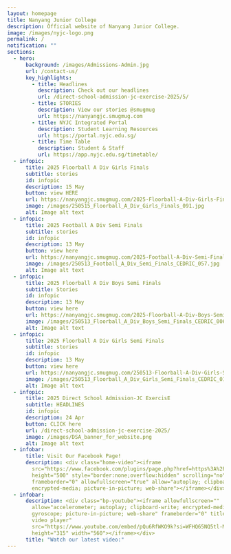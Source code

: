 ```yaml
---
layout: homepage
title: Nanyang Junior College
description: Official website of Nanyang Junior College.
image: /images/nyjc-logo.png
permalink: /
notification: ""
sections:
  - hero:
      background: /images/Admissions-Admin.jpg
      url: /contact-us/
      key_highlights:
        - title: Headlines
          description: Check out our headlines
          url: /direct-school-admission-jc-exercise-2025/5/
        - title: STORIES
          description: View our stories @smugmug
          url: https://nanyangjc.smugmug.com
        - title: NYJC Integrated Portal
          description: Student Learning Resources
          url: https://portal.nyjc.edu.sg/
        - title: Time Table
          description: Student & Staff
          url: https://app.nyjc.edu.sg/timetable/
  - infopic:
      title: 2025 Floorball A Div Girls Finals
      subtitle: stories
      id: infopic
      description: 15 May
      button: view HERE
      url: https://nanyangjc.smugmug.com/2025-Floorball-A-Div-Girls-Finals
      image: /images/250515_Floorball_A_Div_Girls_Finals_091.jpg
      alt: Image alt text
  - infopic:
      title: 2025 Football A Div Semi Finals
      subtitle: stories
      id: infopic
      description: 13 May
      button: view here
      url: https://nanyangjc.smugmug.com/2025-Football-A-Div-Semi-Finals
      image: /images/250513_Football_A_Div_Semi_Finals_CEDRIC_057.jpg
      alt: Image alt text
  - infopic:
      title: 2025 Floorball A Div Boys Semi Finals
      subtitle: Stories
      id: infopic
      description: 13 May
      button: view here
      url: https://nanyangjc.smugmug.com/2025-Floorball-A-Div-Boys-Semi-Finals
      image: /images/250513_Floorball_A_Div_Boys_Semi_Finals_CEDRIC_006.jpg
      alt: Image alt text
  - infopic:
      title: 2025 Floorball A Div Girls Semi Finals
      subtitle: stories
      id: infopic
      description: 13 May
      button: view here
      url: https://nanyangjc.smugmug.com/250513-Floorball-A-Div-Girls-Semi-Finals
      image: /images/250513_Floorball_A_Div_Girls_Semi_Finals_CEDRIC_011.jpg
      alt: Image alt text
  - infopic:
      title: 2025 Direct School Admission-JC ExercisE
      subtitle: HEADLINES
      id: infopic
      description: 24 Apr
      button: CLICK here
      url: /direct-school-admission-jc-exercise-2025/
      image: /images/DSA_banner_for_website.png
      alt: Image alt text
  - infobar:
      title: Visit Our Facebook Page!
      description: <div class="home-video"><iframe
        src="https://www.facebook.com/plugins/page.php?href=https%3A%2F%2Fwww.facebook.com%2FNanyangjc%2F&tabs=timeline&width=340&height=500&small_header=false&adapt_container_width=true&hide_cover=false&show_facepile=true&appId"
        height="500" style="border:none;overflow:hidden" scrolling="no"
        frameborder="0" allowfullscreen="true" allow="autoplay; clipboard-write;
        encrypted-media; picture-in-picture; web-share"></iframe></div>
  - infobar:
      description: <div class="bp-youtube"><iframe allowfullscreen=""
        allow="accelerometer; autoplay; clipboard-write; encrypted-media;
        gyroscope; picture-in-picture; web-share" frameborder="0" title="YouTube
        video player"
        src="https://www.youtube.com/embed/pQu6RfWKO9k?si=WFHQ65NQ5tl-M84f"
        height="315" width="560"></iframe></div>
      title: "Watch our latest video:"
---
```

